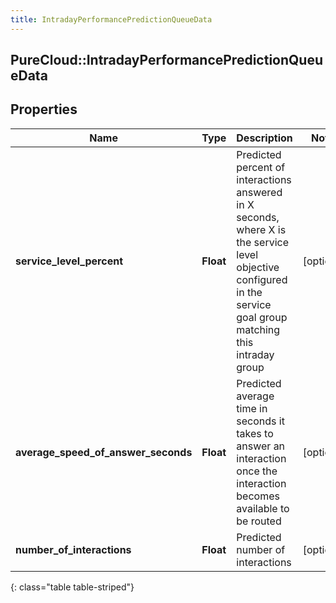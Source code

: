 ```yaml
---
title: IntradayPerformancePredictionQueueData
---
```

## PureCloud::IntradayPerformancePredictionQueueData

## Properties

|Name | Type | Description | Notes|
|------------ | ------------- | ------------- | -------------|
| **service_level_percent** | **Float** | Predicted percent of interactions answered in X seconds, where X is the service level objective configured in the service goal group matching this intraday group | [optional] |
| **average_speed_of_answer_seconds** | **Float** | Predicted average time in seconds it takes to answer an interaction once the interaction becomes available to be routed | [optional] |
| **number_of_interactions** | **Float** | Predicted number of interactions | [optional] |
{: class="table table-striped"}


